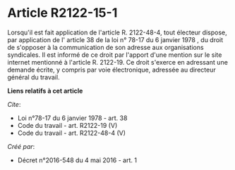 # Article R2122-15-1

Lorsqu'il est fait application de l'article R. 2122-48-4, tout électeur dispose, par application de l'
article 38 de la loi n° 78-17 du 6 janvier 1978
, du droit de s'opposer à la communication de son adresse aux organisations syndicales. Il est informé de ce droit par
l'apport d'une mention sur le site internet mentionné à l'article R. 2122-19. Ce droit s'exerce en adressant une demande
écrite, y compris par voie électronique, adressée au directeur général du travail.

**Liens relatifs à cet article**

_Cite_:

  - Loi n°78-17 du 6 janvier 1978 - art. 38
  - Code du travail - art. R2122-19 (V)
  - Code du travail - art. R2122-48-4 (V)

_Créé par_:

  - Décret n°2016-548 du 4 mai 2016 - art. 1

